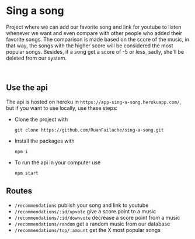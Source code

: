 # Sing a song
Project where we can add our favorite song and link for youtube to listen whenever we want and even compare with other people who added their favorite songs. The comparison is made based on the score of the music, in that way, the songs with the higher score will be considered the most popular songs. Besides, if a song get a score of -5 or less, sadly, she'll be deleted from our system.

<br/>

## Use the api

The api is hosted on heroku in ```https://app-sing-a-song.herokuapp.com/```, but if you want to use locally, use these steps:
- Clone the project with
  ```
  git clone https://github.com/RuanFailache/sing-a-song.git
  ```

- Install the packages with
  ```
  npm i
  ```

- To run the api in your computer use
  ```
  npm start
  ```

## Routes

- ```/recommendations``` publish your song and link to youtube
- ```/recommendations/:id/upvote``` give a score point to a music
- ```/recommendations/:id/downvote``` decrease a score point from a music
- ```/recommendations/random``` get a random music from our database
- ```/recommendations/top/:amount``` get the X most popular songs